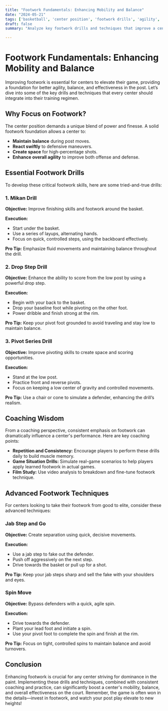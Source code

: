 ```yaml
---
title: "Footwork Fundamentals: Enhancing Mobility and Balance"
date: "2024-05-21"
tags: ['basketball', 'center position', 'footwork drills', 'agility', 'balance', 'coaching', 'player development', 'techniques', 'mobility']
draft: false
summary: "Analyze key footwork drills and techniques that improve a center's agility, balance, and effectiveness in the post, blending player knowledge and coaching wisdom."

---
```


# Footwork Fundamentals: Enhancing Mobility and Balance

Improving footwork is essential for centers to elevate their game, providing a foundation for better agility, balance, and effectiveness in the post. Let’s dive into some of the key drills and techniques that every center should integrate into their training regimen. 

## Why Focus on Footwork?

The center position demands a unique blend of power and finesse. A solid footwork foundation allows a center to:

- **Maintain balance** during post moves.
- **React swiftly** to defensive maneuvers.
- **Create space** for high-percentage shots.
- **Enhance overall agility** to improve both offense and defense.

## Essential Footwork Drills

To develop these critical footwork skills, here are some tried-and-true drills:

### 1. **Mikan Drill**

**Objective:** Improve finishing skills and footwork around the basket.

**Execution:**

- Start under the basket.
- Use a series of layups, alternating hands.
- Focus on quick, controlled steps, using the backboard effectively.

**Pro Tip:** Emphasize fluid movements and maintaining balance throughout the drill.

### 2. **Drop Step Drill**

**Objective:** Enhance the ability to score from the low post by using a powerful drop step.

**Execution:**

- Begin with your back to the basket.
- Drop your baseline foot while pivoting on the other foot.
- Power dribble and finish strong at the rim.

**Pro Tip:** Keep your pivot foot grounded to avoid traveling and stay low to maintain balance.

### 3. **Pivot Series Drill**

**Objective:** Improve pivoting skills to create space and scoring opportunities.

**Execution:**

- Stand at the low post.
- Practice front and reverse pivots.
- Focus on keeping a low center of gravity and controlled movements.

**Pro Tip:** Use a chair or cone to simulate a defender, enhancing the drill’s realism.

## Coaching Wisdom

From a coaching perspective, consistent emphasis on footwork can dramatically influence a center's performance. Here are key coaching points:

- **Repetition and Consistency:** Encourage players to perform these drills daily to build muscle memory.
- **Game Situation Drills:** Simulate real-game scenarios to help players apply learned footwork in actual games.
- **Film Study:** Use video analysis to breakdown and fine-tune footwork technique.

## Advanced Footwork Techniques

For centers looking to take their footwork from good to elite, consider these advanced techniques:

### Jab Step and Go

**Objective:** Create separation using quick, decisive movements.

**Execution:**

- Use a jab step to fake out the defender.
- Push off aggressively on the next step.
- Drive towards the basket or pull up for a shot.

**Pro Tip:** Keep your jab steps sharp and sell the fake with your shoulders and eyes.

### Spin Move

**Objective:** Bypass defenders with a quick, agile spin.

**Execution:**

- Drive towards the defender.
- Plant your lead foot and initiate a spin.
- Use your pivot foot to complete the spin and finish at the rim.

**Pro Tip:** Focus on tight, controlled spins to maintain balance and avoid turnovers.

## Conclusion

Enhancing footwork is crucial for any center striving for dominance in the paint. Implementing these drills and techniques, combined with consistent coaching and practice, can significantly boost a center's mobility, balance, and overall effectiveness on the court. Remember, the game is often won in the details—invest in footwork, and watch your post play elevate to new heights!